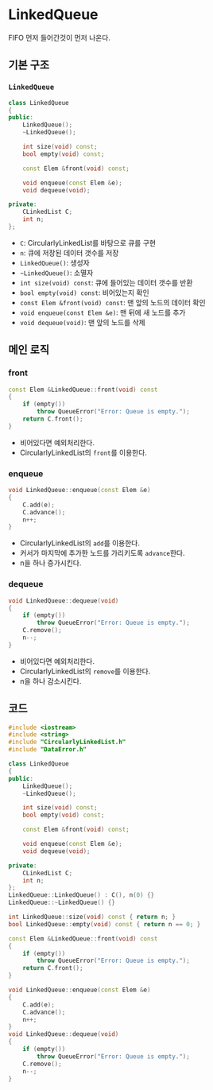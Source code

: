 # LinkedQueue

FIFO 먼저 들어간것이 먼저 나온다.

## 기본 구조
### `LinkedQueue`

```cpp
class LinkedQueue
{
public:
    LinkedQueue();
    ~LinkedQueue();

    int size(void) const;
    bool empty(void) const;

    const Elem &front(void) const;

    void enqueue(const Elem &e);
    void dequeue(void);

private:
    CLinkedList C;
    int n;
};
```
- `C`: CircularlyLinkedList를 바탕으로 큐를 구현
- `n`: 큐에 저장된 데이터 갯수를 저장
- `LinkedQueue()`: 생성자
- `~LinkedQueue()`: 소멸자
- `int size(void) const`: 큐에 들어있는 데이터 갯수를 반환 
- `bool empty(void) const`: 비어있는지 확인
- `const Elem &front(void) const`: 맨 앞의 노드의 데이터 확인
- `void enqueue(const Elem &e)`: 맨 뒤에 새 노드를 추가
- `void dequeue(void)`: 맨 앞의 노드를 삭제

## 메인 로직
### front
```cpp
const Elem &LinkedQueue::front(void) const
{
    if (empty())
        throw QueueError("Error: Queue is empty.");
    return C.front();
}
```
- 비어있다면 예외처리한다.
- CircularlyLinkedList의 `front`를 이용한다.

### enqueue
```cpp
void LinkedQueue::enqueue(const Elem &e)
{
    C.add(e);
    C.advance();
    n++;
}
```
- CircularlyLinkedList의 `add`를 이용한다.
- 커서가 마지막에 추가한 노드를 가리키도록 `advance`한다.
- n을 하나 증가시킨다.

### dequeue
```cpp
void LinkedQueue::dequeue(void)
{
    if (empty())
        throw QueueError("Error: Queue is empty.");
    C.remove();
    n--;
}
```
- 비어있다면 예외처리한다.
- CircularlyLinkedList의 `remove`를 이용한다.
- n을 하나 감소시킨다.

## 코드
```cpp
#include <iostream>
#include <string>
#include "CircularlyLinkedList.h"
#include "DataError.h"

class LinkedQueue
{
public:
    LinkedQueue();
    ~LinkedQueue();

    int size(void) const;
    bool empty(void) const;

    const Elem &front(void) const;

    void enqueue(const Elem &e);
    void dequeue(void);

private:
    CLinkedList C;
    int n;
};
LinkedQueue::LinkedQueue() : C(), n(0) {}
LinkedQueue::~LinkedQueue() {}

int LinkedQueue::size(void) const { return n; }
bool LinkedQueue::empty(void) const { return n == 0; }

const Elem &LinkedQueue::front(void) const
{
    if (empty())
        throw QueueError("Error: Queue is empty.");
    return C.front();
}

void LinkedQueue::enqueue(const Elem &e)
{
    C.add(e);
    C.advance();
    n++;
}
void LinkedQueue::dequeue(void)
{
    if (empty())
        throw QueueError("Error: Queue is empty.");
    C.remove();
    n--;
}
```